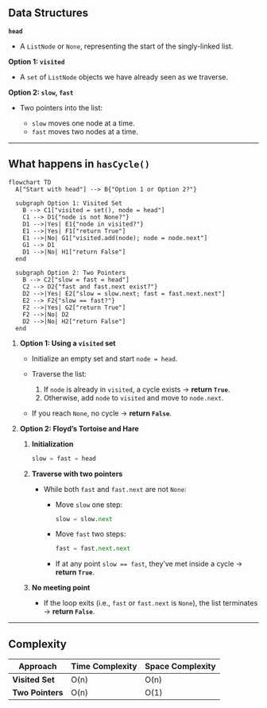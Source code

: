 ## Data Structures

**`head`**

* A `ListNode` or `None`, representing the start of the singly-linked list.

**Option 1: `visited`**

* A `set` of `ListNode` objects we have already seen as we traverse.

**Option 2: `slow`, `fast`**

* Two pointers into the list:

  * `slow` moves one node at a time.
  * `fast` moves two nodes at a time.

---

## What happens in `hasCycle()`

```mermaid
flowchart TD
  A["Start with head"] --> B{"Option 1 or Option 2?"}
  
  subgraph Option 1: Visited Set
    B --> C1["visited = set(), node = head"]
    C1 --> D1{"node is not None?"}
    D1 -->|Yes| E1{"node in visited?"}
    E1 -->|Yes| F1["return True"]
    E1 -->|No| G1["visited.add(node); node = node.next"]
    G1 --> D1
    D1 -->|No| H1["return False"]
  end

  subgraph Option 2: Two Pointers
    B --> C2["slow = fast = head"]
    C2 --> D2{"fast and fast.next exist?"}
    D2 -->|Yes| E2["slow = slow.next; fast = fast.next.next"]
    E2 --> F2{"slow == fast?"}
    F2 -->|Yes| G2["return True"]
    F2 -->|No| D2
    D2 -->|No| H2["return False"]
  end
```

1. **Option 1: Using a `visited` set**

   * Initialize an empty set and start `node = head`.
   * Traverse the list:

     1. If `node` is already in `visited`, a cycle exists → **return `True`**.
     2. Otherwise, add `node` to `visited` and move to `node.next`.
   * If you reach `None`, no cycle → **return `False`**.

2. **Option 2: Floyd’s Tortoise and Hare**

   1. **Initialization**

      ```python
      slow = fast = head
      ```
   2. **Traverse with two pointers**

      * While both `fast` and `fast.next` are not `None`:

        * Move `slow` one step:

          ```python
          slow = slow.next
          ```
        * Move `fast` two steps:

          ```python
          fast = fast.next.next
          ```
        * If at any point `slow == fast`, they’ve met inside a cycle → **return `True`**.
   3. **No meeting point**

      * If the loop exits (i.e., `fast` or `fast.next` is `None`), the list terminates → **return `False`**.

---

## Complexity

| Approach         | Time Complexity | Space Complexity |
| ---------------- | --------------- | ---------------- |
| **Visited Set**  | O(n)            | O(n)             |
| **Two Pointers** | O(n)            | O(1)             |
